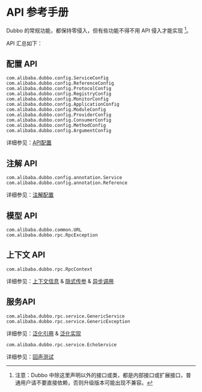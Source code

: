 # API 参考手册

Dubbo 的常规功能，都保持零侵入，但有些功能不得不用 API 侵入才能实现 [^1]。  

API 汇总如下：  

## 配置 API

```
com.alibaba.dubbo.config.ServiceConfig
com.alibaba.dubbo.config.ReferenceConfig
com.alibaba.dubbo.config.ProtocolConfig
com.alibaba.dubbo.config.RegistryConfig
com.alibaba.dubbo.config.MonitorConfig
com.alibaba.dubbo.config.ApplicationConfig
com.alibaba.dubbo.config.ModuleConfig
com.alibaba.dubbo.config.ProviderConfig
com.alibaba.dubbo.config.ConsumerConfig
com.alibaba.dubbo.config.MethodConfig
com.alibaba.dubbo.config.ArgumentConfig
```
详细参见：[API配置](../configuration/api.md)  

## 注解 API

```
com.alibaba.dubbo.config.annotation.Service
com.alibaba.dubbo.config.annotation.Reference
```

详细参见：[注解配置](../configuration/annotation.md)

## 模型 API

```
com.alibaba.dubbo.common.URL
com.alibaba.dubbo.rpc.RpcException
```

## 上下文 API

```
com.alibaba.dubbo.rpc.RpcContext
```

详细参见：[上下文信息](../demos/context.md) & [隐式传参](../demos/attachment.md) & [异步调用](../demos/async-call.md)

## 服务API

```
com.alibaba.dubbo.rpc.service.GenericService
com.alibaba.dubbo.rpc.service.GenericException
```

详细参见：[泛化引用](../demos/generic-reference.md) & [泛化实现](../demos/generic-service.md)

```
com.alibaba.dubbo.rpc.service.EchoService
```
详细参见：[回声测试](../demos/echo-service.md)

[^1]: 注意：Dubbo 中除这里声明以外的接口或类，都是内部接口或扩展接口，普通用户请不要直接依赖，否则升级版本可能出现不兼容。